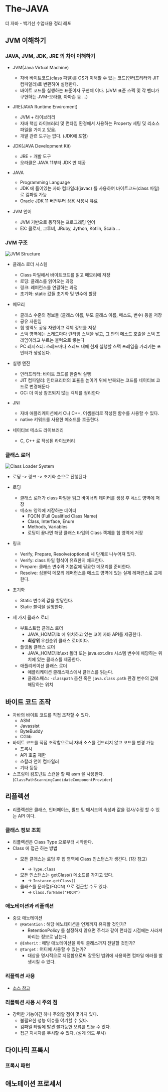 # The-JAVA
더 자바 - 백기선 수업내용 정리 레포

## JVM 이해하기
### JAVA, JVM, JDK, JRE 의 차이 이해하기
- JVM(Java Virtual Machine)
	- 자바 바이트코드(class 파일)를 OS가 이해할 수 있는 코드(인터프리터와 JIT 컴파일러)로 변환하여 실행한다.
	- 바이트 코드를 실행하는 표준이자 구현체 이다. (JVM 표준 스펙 및 각 벤더가 구현하는 JVM-오라클, 아마존 등 ...)

- JRE(JAVA Runtime Enviroment)
	- JVM + 라이브러리 
	- 자바 핵심 라이브러리 및 런타임 환경에서 사용하는 Property 세팅 및 리소스 파일을 가지고 있음.
	- 개발 관련 도구는 없다. (JDK에 포함)

- JDK(JAVA Development Kit)
	- JRE + 개발 도구
	- 오라클은 JAVA 11부터 JDK 만 제공

- JAVA
	- Programming Language
	- JDK 에 들어있는 자바 컴파일러(javac) 를 사용하여 바이트코드(class 파일) 로 컴파일 가능
	- Oracle JDK 11 버전부터 상용 사용시 유료

- JVM 언어
	- JVM 기반으로 동작하는 프로그래밍 언어
	- EX: 클로저, 그루비, JRuby, Jython, Kotlin, Scala ...



### JVM 구조

![JVM Structure](./imgs/img1.png)

- 클래스 로더 시스템
  - Class 파일에서 바이트코드를 읽고 메모리에 저장
  - 로딩: 클래스를 읽어오는 과정
  - 링크: 레퍼런스를 연결하는 과정
  - 초기화: static 값들 초기화 및 변수에 할당
- 메모리
  - 클래스 수준의 정보들 (클래스 이름, 부모 클래스 이름, 메소드, 변수) 등을 저장
  - 공유 자원임
  - 힙 영역도 공유 자원이고 객체 정보를 저장
  - 스택 영역에는 스레드마다 런타임 스택을 쌓고, 그 안의 메소드 호출을 스택 프레임이라고 부르는 블럭으로 쌓는다
  - PC 레지스터: 스레드마다 스레드 내에 현재 실행할 스택 프레임을 가리키는 포인터가 생성된다.
- 실행 엔진
  - 인터프리터: 바이트 코드를 한줄씩 실행
  - JIT 컴파일러: 인터프리터의 효율을 높이기 위해 반복되는 코드를 네이티브 코드로 변경해둔다
  - GC: 더 이상 참조되지 않는 객체를 정리한다

- JNI
  - 자바 애플리케이션에서 C나 C++, 어셈블리로 작성된 함수를 사용할 수 있다.
  - native 키워드를 사용한 메소드를 호출한다.
- 네이티브 메소드 라이브러리
  - C, C++ 로 작성된 라이브러리

### 클래스 로더

![Class Loader System](./imgs/img2.jpg)

- 로딩 -> 링크 -> 초기화 순으로 진행된다
- 로딩
  - 클래스 로더가 class 파일을 읽고 바이너리 데이터를 생성 후 `메소드` 영역에 저장
  - 메소드 영역에 저장하는 데이터
    - FQCN (Full Qualified Class Name)
    - Class, Interface, Enum
    - Methods, Variables
    - 로딩이 끝나면 해당 클래스 타입의 Class 객체를 힙 영역에 저장
- 링크
  - Verify, Prepare, Resolve(optional) 세 단계로 나누어져 있다.
  - Verify: class 파일 형식이 유효한지 체크한다.
  - Prepare:  클래스 변수와 기본값에 필요한 메모리를 준비한다.
  - Resolve: 심볼릭 메모리 레퍼런스를 메소드 영역에 있는 실제 레퍼런스로 교체한다.
- 초기화
  - Static 변수의 값을 할당한다.
  - Static 블럭을 실행한다.

- 세 가지 클래스 로더
  - 부트스트랩 클래스 로더
    - JAVA_HOME\lib 에 위치하고 있는 코어 자바 API를 제공한다.
    - **최상위** 우선순위 클래스 로더이다.
  - 플랫폼 클래스 로더
    - JAVA_HOME\lib\ext 폴더 또는 java.ext.dirs 시스템 변수에 해당하는 위치에 있는 클래스를 제공한다.
  - 애플리케이션 클래스 로더
    - 애플리케이션 클래스패스에서 클래스를 읽는다.
    - 클래스패스: `-classpath` 옵션 혹은 `java.class.path` 환경 변수의 값에 해당하는 위치
    
## 바이트 코드 조작 
- 자바의 바이트 코드를 직접 조작할 수 있다.
  - ASM
  - Javassist
  - ByteBuddy
  - CGlib
- 바이트 코드를 직접 조작함으로써 자바 소스를 건드리지 않고 코드를 변경 가능
  - 프록시
  - API 호출 제한
  - 스칼라 언어 컴파일러 
  - 기타 등등
- 스프링이 컴포넌트 스캔을 할 때 asm 을 사용한다. (`ClassPathScanningCandidateComponentProvider`)

## 리플렉션
- 리플렉션은 클래스, 인터페이스, 필드 및 메서드의 속성과 값을 검사/수정 할 수 있는 API 이다.

### 클래스 정보 조회
- 리플렉션은 Class Type 으로부터 시작한다.
- Class <T> 에 접근 하는 방법
  - 모든 클래스는 로딩 후 힙 영역에 Class<T> 인스턴스가 생긴다. (1강 참고) 
    - -> `Type.class`
  - 모든 인스턴스는 getClass() 메소드를 가지고 있다. 
    - -> `Instance.getClass()`
  - 클래스를 문자열(FQCN) 으로 접근할 수도 있다.
    - -> `Class.forName("FQCN")`

### 애노테이션과 리플렉션
- 중요 애노테이션
  - `@Retention` : 해당 애노테이션을 언제까지 유지할 것인가?
    - RetentionPolicy 를 설정하지 않으면 주석과 같이 런타임 시점에는 사라져 바리는 정보로 남는다.
  - `@Inherit` : 해당 애노테이션을 하위 클래스까지 전달할 것인가?
  - `@Target` : 어디에 사용할 수 있는가?
    - 대상을 명시적으로 지정함으로써 잘못된 범위에 사용하면 컴파일 에러를 발생시킬 수 있다.

### 리플렉션 사용
- [소스 참고](./reflection-sample/)

### 리플렉션 사용 시 주의 점
- 강력한 기능이긴 하나 주의할 점이 몇가지 있다.
  - 불필요한 성능 이슈를 야기할 수 있다.
  - 컴파일 타임에 발견 불가능한 오류를 만들 수 있다.
  - 접근 지시자를 무시할 수 있다. (설계 의도 무시)

## 다이나믹 프록시
### 프록시 패턴

## 애노테이션 프로세서